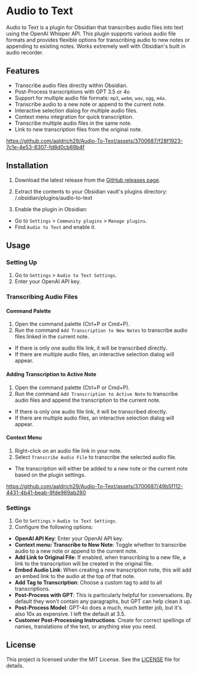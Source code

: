 # Audio to Text

Audio to Text is a plugin for Obsidian that transcribes audio files into text using the OpenAI Whisper API. This plugin supports various audio file formats and provides flexible options for transcribing audio to new notes or appending to existing notes. Works extremely well with Obsidian's built in audio recorder.

## Features

- Transcribe audio files directly within Obsidian.
- Post-Process transcriptions with GPT 3.5 or 4o
- Support for multiple audio file formats: `mp3`, `webm`, `wav`, `ogg`, `m4a`.
- Transcribe audio to a new note or append to the current note.
- Interactive selection dialog for multiple audio files.
- Context menu integration for quick transcription.
- Transcribe multiple audio files in the same note.
- Link to new transcription files from the original note.

https://github.com/aaldrich29/Audio-To-Text/assets/3700687/f28f1923-7c1e-4e53-8307-fd8d0cb69b4f



## Installation

1. Download the latest release from the [GitHub releases page](https://github.com/aaldrich29/Audio-To-Text/releases).
2. Extract the contents to your Obsidian vault's plugins directory:
<your-vault>/.obsidian/plugins/audio-to-text

3. Enable the plugin in Obsidian:
- Go to `Settings` > `Community plugins` > `Manage plugins`.
- Find `Audio to Text` and enable it.

## Usage

### Setting Up

1. Go to `Settings` > `Audio to Text Settings`.
2. Enter your OpenAI API key.

### Transcribing Audio Files

#### Command Palette

1. Open the command palette (Ctrl+P or Cmd+P).
2. Run the command `Add Transcription to New Notes` to transcribe audio files linked in the current note.
- If there is only one audio file link, it will be transcribed directly.
- If there are multiple audio files, an interactive selection dialog will appear.

#### Adding Transcription to Active Note

1. Open the command palette (Ctrl+P or Cmd+P).
2. Run the command `Add Transcription to Active Note` to transcribe audio files and append the transcription to the current note.
- If there is only one audio file link, it will be transcribed directly.
- If there are multiple audio files, an interactive selection dialog will appear.

#### Context Menu

1. Right-click on an audio file link in your note.
2. Select `Transcribe Audio File` to transcribe the selected audio file.
- The transcription will either be added to a new note or the current note based on the plugin settings.


https://github.com/aaldrich29/Audio-To-Text/assets/3700687/49b5f112-4431-4b41-beab-9fde969ab260


### Settings

1. Go to `Settings` > `Audio to Text Settings`.
2. Configure the following options:
- **OpenAI API Key**: Enter your OpenAI API key.
- **Context menu: Transcribe to New Note**: Toggle whether to transcribe audio to a new note or append to the current note.
- **Add Link to Original File**: If enabled, when transcribing to a new file, a link to the transcription will be created in the original file.
- **Embed Audio Link**: When creating a new transcription note, this will add an embed link to the audio at the top of that note.
- **Add Tag to Transcription**: Choose a custom tag to add to all transcriptions.
- **Post-Process with GPT**: This is particularly helpful for conversations. By default they won't contain any paragraphs, but GPT can help clean it up.
- **Post-Process Model**: GPT-4o does a much, much better job, but it's also 10x as expensive. I left the default at 3.5.
- **Customer Post-Processing Instructions**: Create for correct spellings of names, translations of the text, or anything else you need.

## License

This project is licensed under the MIT License. See the [LICENSE](LICENSE) file for details.
